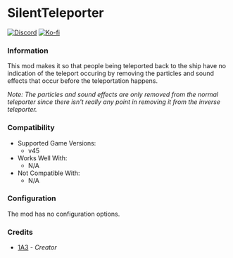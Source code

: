 # SilentTeleporter

[![Discord](https://img.shields.io/discord/646323142737788928?style=for-the-badge&logo=discord&logoColor=white&label=Discord)](https://discord.gg/DZD2apDnMM)
[![Ko-fi](https://img.shields.io/badge/Donate-F16061.svg?style=for-the-badge&logo=ko-fi&logoColor=white&label=Ko-fi)](https://ko-fi.com/K3K8SOM8U)

### Information

This mod makes it so that people being teleported back to the ship have no indication of the teleport occuring by removing the particles and sound effects that occur before the teleportation happens.

_Note: The particles and sound effects are only removed from the normal teleporter since there isn't really any point in removing it from the inverse teleporter._

### Compatibility

- Supported Game Versions:
  - v45
- Works Well With:
  - N/A
- Not Compatible With:
  - N/A

### Configuration

The mod has no configuration options.

### Credits

- [1A3](https://github.com/1A3Dev) - _Creator_
